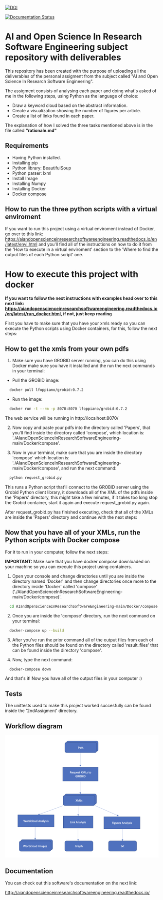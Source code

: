 [![DOI](https://zenodo.org/badge/596545346.svg)](https://zenodo.org/badge/latestdoi/596545346)

[![Documentation Status](https://readthedocs.org/projects/aiandopenscienceinresearchsoftwareengineering/badge/?version=latest)](https://aiandopenscienceinresearchsoftwareengineering.readthedocs.io/en/latest/?badge=latest)
      
# AI and Open Science In Research Software Engineering subject repository with deliverables 

This repository has been created with the purpose of uploading all the deliverables of the personal assigment from the subject called "AI and Open Science In Research Software Engineering".

The assigment consists of analysing each paper and doing what's asked of me in the following steps, using Python as the language of choice:

- Draw a keyword cloud based on the abstract information.
- Create a visualization showing the number of figures per article.
- Create a list of links found in each paper. 

The explanation of how I solved the three tasks mentioned above is in the file called **"rationale.md"**

## Requirements
- Having Python installed. 
- Installing pip
- Python library: BeautifulSoup
- Python parser: lxml 
- Install Image
- Installing Numpy
- Installing Docker
- Docker compose

## How to run the three python scripts with a virtual enviroment

If you want to run this project using a virtual enviroment instead of Docker, go over to this link: https://aiandopenscienceinresearchsoftwareengineering.readthedocs.io/en/latest/envi.html and you'll find all of the instructions on how to do it from the 'How to execute in a virtual enviroment' section to the 'Where to find the output files of each Python script' one.

# How to execute this project with docker

**If you want to follow the next instructions with examples head over to this next link:
https://aiandopenscienceinresearchsoftwareengineering.readthedocs.io/en/latest/run_docker.html, if not, just keep reading**

First you have to make sure that you have your xmls ready so you can execute the Python scripts using Docker containers, for this, follow the next steps:

## How to get the xmls from your own pdfs 

1. Make sure you have GROBID server running, you can do this using Docker make sure you have it installed and the run the next commands in your terminal:
- Pull the GROBID image: 
```bash
  docker pull lfoppiano/grobid:0.7.2
```
- Run the image:
```bash
  docker run -t --rm -p 8070:8070 lfoppiano/grobid:0.7.2
```
The web service will be running in http://localhost:8070/

2. Now copy and paste your pdfs into the directory called 'Papers', that you'll find inside the directory called 'compose', which location is: './AIandOpenScienceInResearchSoftwareEngineering-main/Docker/compose'.
 
3. Now in your terminal, make sure that you are inside the directory 'compose' which location is: './AIandOpenScienceInResearchSoftwareEngineering-main/Docker/compose', and run the next command:
```bash
  python request_grobid.py
```
This runs a Python script that'll connect to the GROBID server using the Grobid Python client library, it downloads all of the XML of the pdfs inside the 'Papers' directory, this might take a few minutes, if it takes too long stop the Grobid container, start it again and execute request_grobid.py again.


After request_grobid.py has finished executing, check that all of the XMLs are inside the 'Papers' directory and continue with the next steps:

## Now that you have all of your XMLs, run the Python scripts with Docker compose

For it to run in your computer, follow the next steps:

**IMPORTANT:** Make sure that you have docker compose downloaded on your machine so you can execute this project using containers.

1. Open your console and change directories until you are inside the directory named 'Docker' and then change directories once more to the directory inside 'Docker' called 'compose' ('./AIandOpenScienceInResearchSoftwareEngineering-main/Docker/compose)'.
```bash
  cd AIandOpenScienceInResearchSoftwareEngineering-main/Docker/compose
```
2. Once you are inside the 'compose' directory, run the next command on your terminal:
```bash
  docker-compose up --build
```
3. After you've run the prior command all of the output files from each of the Python files should be found on the directory called 'result_files' that can be found inside the directory 'compose'.

4. Now, type the next command:
```bash
  docker-compose down
```

And that's it! Now you have all of the output files in your computer :)

## Tests
The unittests used to make this project worked succesfully can be found inside the '2ndAssigment' directory.

## Workflow diagram
![title](Images/workflow_diagram.png)

## Documentation
You can check out this software's documentation on the next link:

http://aiandopenscienceinresearchsoftwareengineering.readthedocs.io/



